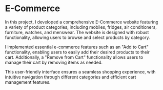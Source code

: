 # E-Commerce
In this project, I developed a comprehensive E-Commerce website featuring a variety of product categories, including mobiles, fridges, air conditioners, furniture, watches, and menswear. The website is designed with robust functionality, allowing users to browse and select products by category.

I implemented essential e-commerce features such as an "Add to Cart" functionality, enabling users to easily add their desired products to their cart. Additionally, a "Remove from Cart" functionality allows users to manage their cart by removing items as needed.

This user-friendly interface ensures a seamless shopping experience, with intuitive navigation through different categories and efficient cart management features.

